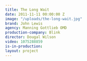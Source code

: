 ```yaml
---
title: The Long Wait
date: 2011-11-11 00:00:00 Z
image: "/uploads/the-long-wait.jpg"
brand: John Lewis
agency: Manning Gottlieb OMD
production-company: Blink
director: Dougal Wilson
video: 1075288859
is-in-production: 
layout: project
---
```


